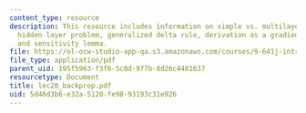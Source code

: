 ```yaml
---
content_type: resource
description: This resource includes information on simple vs. multilayer perceptron,
  hidden layer problem, generalized delta rule, derivation as a gradient algoritihm,
  and sensitivity lemma.
file: https://ol-ocw-studio-app-qa.s3.amazonaws.com/courses/9-641j-introduction-to-neural-networks-spring-2005/5d46d3b6e32a5120fe9893193c31e926_lec20_backprop.pdf
file_type: application/pdf
parent_uid: 195f5963-f3f6-5c0d-977b-8d26c4481637
resourcetype: Document
title: lec20_backprop.pdf
uid: 5d46d3b6-e32a-5120-fe98-93193c31e926
---
```

